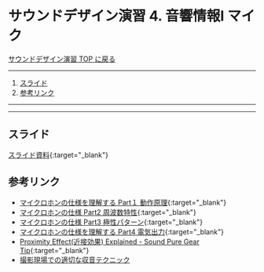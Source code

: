 # サウンドデザイン演習 4. 音響情報I マイク<!-- omit in toc -->

[サウンドデザイン演習 TOP に戻る](./index.md)

---

1. [スライド](#スライド)
2. [参考リンク](#参考リンク)

---

---

## スライド

[スライド資料](./sd_05slide.pdf){:target="_blank"}

## 参考リンク
- [マイクロホンの仕様を理解する Part１ 動作原理](https://www.youtube.com/watch?v=YZvjzcd4CTI){:target="_blank"}
- [マイクロホンの仕様 Part2 周波数特性](https://www.youtube.com/watch?v=K9hsgc-iei4){:target="_blank"}
- [マイクロホンの仕様 Part3 極性パターン](https://www.youtube.com/watch?v=WNdqIzSPqEE){:target="_blank"}
- [マイクロホンの仕様を理解する Part4 電気出力](https://www.youtube.com/watch?v=3Bg5uGDXtTY){:target="_blank"}
- [Proximity Effect(近接効果) Explained - Sound Pure Gear Tip](https://www.youtube.com/watch?v=I58Il7yIerk&t=80s){:target="_blank"}
- [撮影現場での適切な収音テクニック](https://www.youtube.com/watch?v=NFRRiME4WS8)
